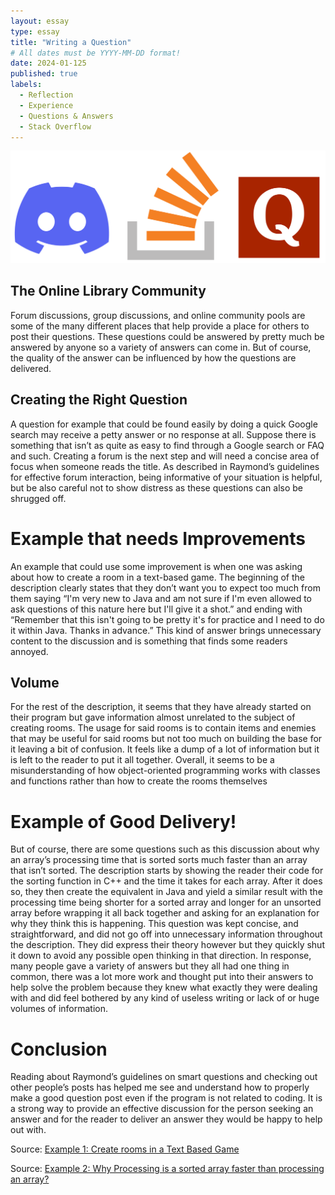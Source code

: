 ```yaml
---
layout: essay
type: essay
title: "Writing a Question"
# All dates must be YYYY-MM-DD format!
date: 2024-01-125
published: true
labels:
  - Reflection
  - Experience
  - Questions & Answers
  - Stack Overflow
---
```

<img class="img-fluid" src="../img/Logos.png">

## The Online Library Community
Forum discussions, group discussions, and online community pools are some of the many different places that help provide a place for others to post their questions. These questions could be answered by pretty much be answered by anyone so a variety of answers can come in. But of course, the quality of the answer can be influenced by how the questions are delivered. 
## Creating the Right Question
A question for example that could be found easily by doing a quick Google search may receive a petty answer or no response at all. Suppose there is something that isn’t as quite as easy to find through a Google search or FAQ and such. Creating a forum is the next step and will need a concise area of focus when someone reads the title. As described in Raymond’s guidelines for effective forum interaction, being informative of your situation is helpful, but be also careful not to show distress as these questions can also be shrugged off. 
# Example that needs Improvements
An example that could use some improvement is when one was asking about how to create a room in a text-based game. The beginning of the description clearly states that they don’t want you to expect too much from them saying “I'm very new to Java and am not sure if I'm even allowed to ask questions of this nature here but I'll give it a shot.” and ending with “Remember that this isn't going to be pretty it's for practice and I need to do it within Java. Thanks in advance.” This kind of answer brings unnecessary content to the discussion and is something that finds some readers annoyed. 
## Volume
For the rest of the description, it seems that they have already started on their program but gave information almost unrelated to the subject of creating rooms. The usage for said rooms is to contain items and enemies that may be useful for said rooms but not too much on building the base for it leaving a bit of confusion. It feels like a dump of a lot of information but it is left to the reader to put it all together. Overall, it seems to be a misunderstanding of how object-oriented programming works with classes and functions rather than how to create the rooms themselves
# Example of Good Delivery!
But of course, there are some questions such as this discussion about why an array’s processing time that is sorted sorts much faster than an array that isn’t sorted. The description starts by showing the reader their code for the sorting function in C++ and the time it takes for each array. After it does so, they then create the equivalent in Java and yield a similar result with the processing time being shorter for a sorted array and longer for an unsorted array before wrapping it all back together and asking for an explanation for why they think this is happening. This question was kept concise, and straightforward, and did not go off into unnecessary information throughout the description. They did express their theory however but they quickly shut it down to avoid any possible open thinking in that direction. In response, many people gave a variety of answers but they all had one thing in common, there was a lot more work and thought put into their answers to help solve the problem because they knew what exactly they were dealing with and did feel bothered by any kind of useless writing or lack of or huge volumes of information.
# Conclusion
Reading about Raymond’s guidelines on smart questions and checking out other people’s posts has helped me see and understand how to properly make a good question post even if the program is not related to coding. It is a strong way to provide an effective discussion for the person seeking an answer and for the reader to deliver an answer they would be happy to help out with.

Source: <a href="https://stackoverflow.com/questions/8264432/how-to-create-rooms-in-a-text-based-gamebeginner"><i class="large github icon "></i>Example 1: Create rooms in a Text Based Game</a>

Source: <a href="https://stackoverflow.com/questions/11227809/why-is-processing-a-sorted-array-faster-than-processing-an-unsorted-array"><i class="large github icon "></i>Example 2: Why Processing is a sorted array faster than processing an array?</a>
